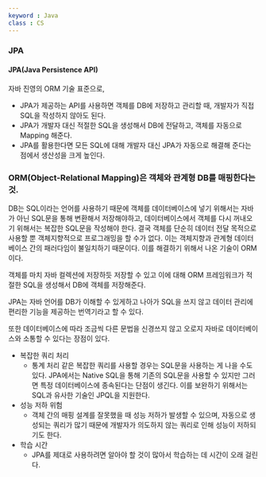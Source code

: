 ```yaml
---
keyword : Java
class : CS
---
```



### JPA

#### JPA(Java Persistence API)

자바 진영의 ORM 기술 표준으로,

-   JPA가 제공하는 API를 사용하면 객체를 DB에 저장하고 관리할 때, 개발자가 직접 SQL을 작성하지 않아도 된다.
-   JPA가 개발자 대신 적절한 SQL을 생성해서 DB에 전달하고, 객체를 자동으로 Mapping 해준다.
-   JPA를 활용한다면 모든 SQL에 대해 개발자 대신 JPA가 자동으로 해결해 준다는 점에서 생산성을 크게 높인다.

### ORM(Object-Relational Mapping)은 객체와 관계형 DB를 매핑한다는 것.

DB는 SQL이라는 언어를 사용하기 때문에 객체를 데이터베이스에 넣기 위해서는 자바가 아닌 SQL문을 통해 변환해서 저장해야하고, 데이터베이스에서 객체를 다시 꺼내오기 위해서는 복잡한 SQL문을 작성해야 한다. 결국 객체를 단순히 데이터 전달 목적으로 사용할 뿐 객체지향적으로 프로그래밍을 할 수가 없다. 이는 객체지향과 관계형 데이터베이스 간의 패러다임이 불일치하기 때문이다. 이를 해결하기 위해서 나온 기술이 ORM이다.

객체를 마치 자바 컬렉션에 저장하듯 저장할 수 있고 이에 대해 ORM 프레임워크가 적절한 SQL을 생성해서 DB에 객체를 저장해준다.

JPA는 자바 언어를 DB가 이해할 수 있게하고 나아가 SQL을 쓰지 않고 데이터 관리에 편리한 기능을 제공하는 번역기라고 할 수 있다.

또한 데이터베이스에 따라 조금씩 다른 문법을 신경쓰지 않고 오로지 자바로 데이터베이스와 소통할 수 있다는 장점이 있다.

-   복잡한 쿼리 처리
    -   통계 처리 같은 복잡한 쿼리를 사용할 경우는 SQL문을 사용하는 게 나을 수도 있다. JPA에서는 Native SQL을 통해 기존의 SQL문을 사용할 수 있지만 그러면 특정 데이터베이스에 종속된다는 단점이 생긴다. 이를 보완하기 위해서는 SQL과 유사한 기술인 JPQL을 지원한다.
-   성능 저하 위험
    -   객체 간의 매핑 설계를 잘못했을 때 성능 저하가 발생할 수 있으며, 자동으로 생성되는 쿼리가 많기 때문에 개발자가 의도하지 않는 쿼리로 인해 성능이 저하되기도 한다.
-   학습 시간
    -   JPA를 제대로 사용하려면 알아야 할 것이 많아서 학습하는 데 시간이 오래 걸린다.